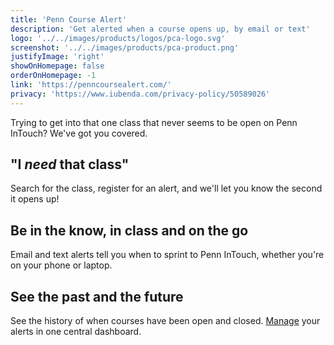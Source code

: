 ```yaml
---
title: 'Penn Course Alert'
description: 'Get alerted when a course opens up, by email or text'
logo: '../../images/products/logos/pca-logo.svg'
screenshot: '../../images/products/pca-product.png'
justifyImage: 'right'
showOnHomepage: false
orderOnHomepage: -1
link: 'https://penncoursealert.com/'
privacy: 'https://www.iubenda.com/privacy-policy/50589026'
---
```


Trying to get into that one class that never seems to be open on Penn InTouch? We've got you covered.

## "I _need_ that class"

Search for the class, register for an alert, and we'll let you know the second it opens up!

## Be in the know, in class and on the go

Email and text alerts tell you when to sprint to Penn InTouch, whether you're on your phone or laptop.

## See the past and the future

See the history of when courses have been open and closed. [Manage](https://penncoursealert.com#manage) your alerts in one central dashboard.
